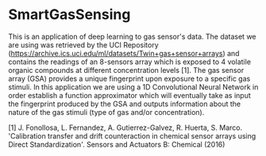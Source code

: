 # SmartGasSensing

This is an application of deep learning to gas sensor's data. The dataset we are using was retrieved by the UCI Repository
(https://archive.ics.uci.edu/ml/datasets/Twin+gas+sensor+arrays) and contains the readings of an 8-sensors array which is exposed to 4 volatile organic compounds at
different concentration levels [1]. The gas sensor array (GSA) provides a unique fingerprint upon exposure to a specific gas stimuli.  In this application we are
using a 1D Convolutional Neural Network in order establish a function approximator which will eventually take as input the fingerprint produced by the GSA and
outputs information about the nature of the gas stimuli (type of gas and/or concentration).


[1] J. Fonollosa, L. Fernandez, A. Gutierrez-Galvez, R. Huerta, S. Marco. 'Calibration transfer and drift counteraction in chemical sensor arrays using Direct
Standardization'. Sensors and Actuators B: Chemical (2016)
